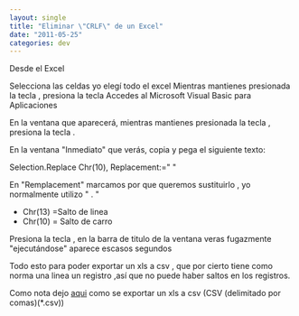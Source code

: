 ```yaml
---
layout: single
title: "Eliminar \"CRLF\" de un Excel"
date: "2011-05-25"
categories: dev
---
```


Desde el Excel

Selecciona las celdas yo elegí todo el excel Mientras mantienes presionada la tecla <Alt>, presiona la tecla <F11> Accedes al Microsoft Visual Basic para Aplicaciones

En la ventana que aparecerá, mientras mantienes presionada la tecla <Ctrl>, presiona la tecla <G>.

En la ventana "Inmediato" que verás, copia y pega el siguiente texto:

Selection.Replace Chr(10), Replacement:=" "

En "Remplacement" marcamos por que queremos sustituirlo , yo normalmente utilizo " . "

- Chr(13) =Salto de linea
- Chr(10) = Salto de carro

Presiona la tecla <Enter> , en la barra de titulo de la ventana veras fugazmente "ejecutándose" aparece escasos segundos

Todo esto para poder exportar un xls a csv , que por cierto tiene como norma una linea un registro ,así que no puede haber saltos en los registros.

Como nota dejo [aqui](https://www.surveygizmo.com/survey-support/tutorials/export-to-csv-from-office-spreadsheet-excel-calc-numbers/ "Exportar a CSV") como se exportar un xls a csv (CSV (delimitado por comas)(\*.csv))
